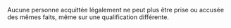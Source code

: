 Aucune personne acquittée légalement ne peut plus être prise ou accusée des mêmes faits, même sur une qualification différente.